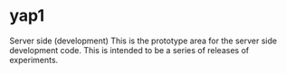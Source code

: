# yap1
Server side (development)
This is the prototype area for the server side development code. This is intended to be a series of releases of experiments.
